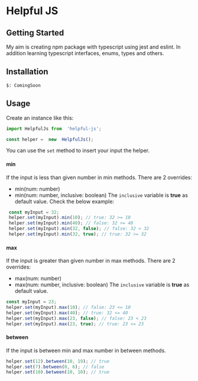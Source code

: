 # Helpful JS
## Getting Started
My aim is creating npm package with typescript using jest and eslint. In addition learning typescript interfaces, enums, types and others.

Installation
----
```
$: ComingSoon
```
Usage
--
Create an instance like this:
``` js 
import HelpfulJs from  'helpful-js';

const helper =  new  HelpfulJs();
```
You can use the <code>set</code> method to insert your input the helper. 

#### min 
If the input is less than given number in min methods.
There are 2 overrides:
* min(num: number)
* min(num: number, inclusive: boolean)
The <code>inclusive</code> variable is <b>true</b> as default value.
Check the below example:
``` js
 const myInput = 32;
 helper.set(myInput).min(10); // true: 32 >= 10
 helper.set(myInput).min(40); // false: 32 >= 40
 helper.set(myInput).min(32, false); // false: 32 > 32
 helper.set(myInput).min(32, true); // true: 32 >= 32
```
#### max
If the input is greater than given number in max methods.
There are 2 overrides:
* max(num: number)
* max(num: number, inclusive: boolean)
The <code>inclusive</code> variable is <b>true</b> as default value.

``` js
const myInput = 23;
helper.set(myInput).max(10); // false: 23 <= 10
helper.set(myInput).max(40); // true: 32 <= 40
helper.set(myInput).max(23, false); // false: 23 < 23
helper.set(myInput).max(23, true); // true: 23 <= 23
```

#### between
If the input is between min and max number in between methods.
``` js
helper.set(12).between(10, 19); // true
helper.set(7).between(0, 6); // false
helper.set(10).between(10, 10); // true
```